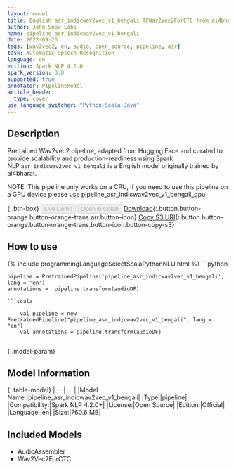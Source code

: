 ```yaml
---
layout: model
title: English asr_indicwav2vec_v1_bengali TFWav2Vec2ForCTC from ai4bharat
author: John Snow Labs
name: pipeline_asr_indicwav2vec_v1_bengali
date: 2022-09-26
tags: [wav2vec2, en, audio, open_source, pipeline, asr]
task: Automatic Speech Recognition
language: en
edition: Spark NLP 4.2.0
spark_version: 3.0
supported: true
annotator: PipelineModel
article_header:
  type: cover
use_language_switcher: "Python-Scala-Java"
---
```


## Description

Pretrained Wav2vec2  pipeline, adapted from Hugging Face and curated to provide scalability and production-readiness using Spark NLP.`asr_indicwav2vec_v1_bengali` is a English model originally trained by ai4bharat.

NOTE: This pipeline only works on a CPU, if you need to use this pipeline on a GPU device please use pipeline_asr_indicwav2vec_v1_bengali_gpu

{:.btn-box}
<button class="button button-orange" disabled>Live Demo</button>
<button class="button button-orange" disabled>Open in Colab</button>
[Download](https://s3.amazonaws.com/auxdata.johnsnowlabs.com/public/models/pipeline_asr_indicwav2vec_v1_bengali_en_4.2.0_3.0_1664207774104.zip){:.button.button-orange.button-orange-trans.arr.button-icon}
[Copy S3 URI](s3://auxdata.johnsnowlabs.com/public/models/pipeline_asr_indicwav2vec_v1_bengali_en_4.2.0_3.0_1664207774104.zip){:.button.button-orange.button-orange-trans.button-icon.button-copy-s3}

## How to use



<div class="tabs-box" markdown="1">
{% include programmingLanguageSelectScalaPythonNLU.html %}
```python

    pipeline = PretrainedPipeline('pipeline_asr_indicwav2vec_v1_bengali', lang = 'en')
    annotations =  pipeline.transform(audioDF)
    
```
```scala

    val pipeline = new PretrainedPipeline("pipeline_asr_indicwav2vec_v1_bengali", lang = "en")
    val annotations = pipeline.transform(audioDF)
    
```
</div>

{:.model-param}
## Model Information

{:.table-model}
|---|---|
|Model Name:|pipeline_asr_indicwav2vec_v1_bengali|
|Type:|pipeline|
|Compatibility:|Spark NLP 4.2.0+|
|License:|Open Source|
|Edition:|Official|
|Language:|en|
|Size:|760.6 MB|

## Included Models

- AudioAssembler
- Wav2Vec2ForCTC